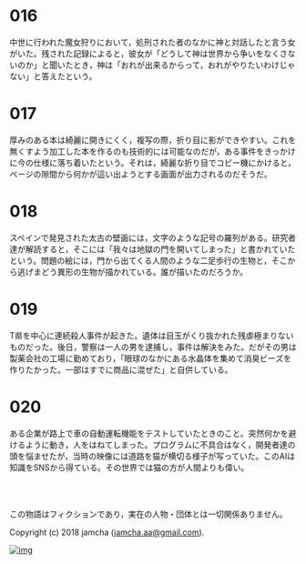 # 016

中世に行われた魔女狩りにおいて，処刑された者のなかに神と対話したと言う女がいた。残された記録によると，彼女が「どうして神は世界から争いをなくさないのか」と聞いたとき，神は「おれが出来るからって，おれがやりたいわけじゃない」と答えたという。  

# 017

厚みのある本は綺麗に開きにくく，複写の際，折り目に影ができやすい。これを無くすよう加工した本を作るのも技術的には可能なのだが，ある事件をきっかけに今の仕様に落ち着いたという。それは，綺麗な折り目でコピー機にかけると，ページの隙間から何かが這い出ようとする画面が出力されるのだそうだ。  

# 018

スペインで発見された太古の壁画には，文字のような記号の羅列がある。研究者達が解読すると，そこには「我々は地獄の門を開いてしまった」と書かれていたという。問題の絵には，門から出てくる人間のような二足歩行の生物と，そこから逃げまどう異形の生物が描かれている。誰が描いたのだろうか。  

# 019

T県を中心に連続殺人事件が起きた。遺体は目玉がくり抜かれた残虐極まりないものだった。後日，警察は一人の男を逮捕し，事件は解決をみた。だがその男は製薬会社の工場に勤めており，「眼球のなかにある水晶体を集めて消臭ビーズを作りたかった。一部はすでに商品に混ぜた」と自供している。  

# 020

ある企業が路上で車の自動運転機能をテストしていたときのこと。突然何かを避けるように動き，人をはねてしまった。プログラムに不具合はなく，開発者達の頭を悩ませたが，当時の映像には道路を猫が横切る様子が写っていた。このAIは知識をSNSから得ている。その世界では猫の方が人間よりも偉い。  

<br>  
<br>  

この物語はフィクションであり，実在の人物・団体とは一切関係ありません。  

Copyright (c) 2018 jamcha (jamcha.aa@gmail.com).  

[![img](http://i.creativecommons.org/l/by-nc-sa/4.0/88x31.png)](http://creativecommons.org/licenses/by-nc-sa/4.0/deed)
